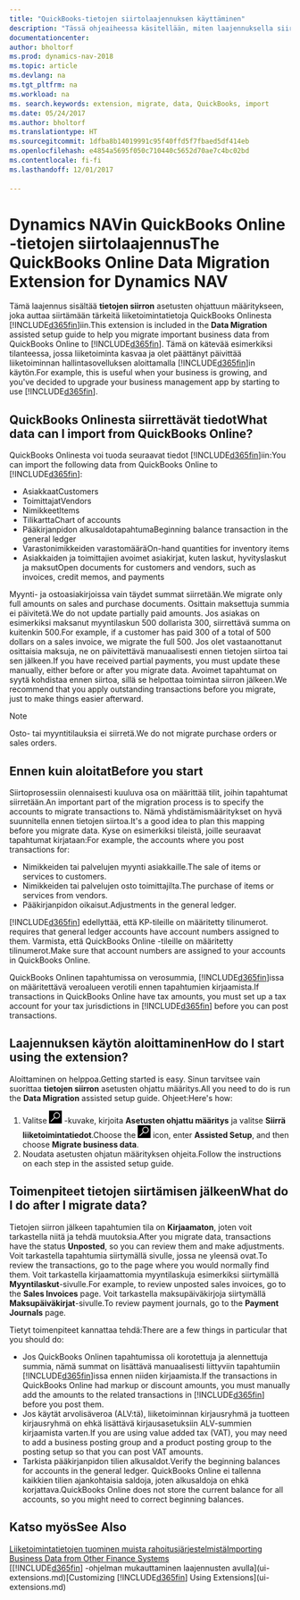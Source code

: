 ```yaml
---
title: "QuickBooks-tietojen siirtolaajennuksen käyttäminen"
description: "Tässä ohjeaiheessa käsitellään, miten laajennuksella siirretään asiakkaita, toimittajia, nimikkeitä ja tilejä QuickBooks Onlinesta Dynamics NAViin."
documentationcenter: 
author: bholtorf
ms.prod: dynamics-nav-2018
ms.topic: article
ms.devlang: na
ms.tgt_pltfrm: na
ms.workload: na
ms. search.keywords: extension, migrate, data, QuickBooks, import
ms.date: 05/24/2017
ms.author: bholtorf
ms.translationtype: HT
ms.sourcegitcommit: 1dfba8b14019991c95f40ffd5f7fbaed5df414eb
ms.openlocfilehash: e4854a5695f050c710440c5652d70ae7c4bc02bd
ms.contentlocale: fi-fi
ms.lasthandoff: 12/01/2017

---
```


# <a name="the-quickbooks-online-data-migration-extension-for-dynamics-nav"></a><span data-ttu-id="8546b-103">Dynamics NAVin QuickBooks Online -tietojen siirtolaajennus</span><span class="sxs-lookup"><span data-stu-id="8546b-103">The QuickBooks Online Data Migration Extension for Dynamics NAV</span></span>
<span data-ttu-id="8546b-104">Tämä laajennus sisältää **tietojen siirron** asetusten ohjattuun määritykseen, joka auttaa siirtämään tärkeitä liiketoimintatietoja QuickBooks Onlinesta [!INCLUDE[d365fin](includes/d365fin_md.md)]iin.</span><span class="sxs-lookup"><span data-stu-id="8546b-104">This extension is included in the **Data Migration** assisted setup guide to help you migrate important business data from QuickBooks Online to [!INCLUDE[d365fin](includes/d365fin_md.md)].</span></span> <span data-ttu-id="8546b-105">Tämä on kätevää esimerkiksi tilanteessa, jossa liiketoiminta kasvaa ja olet päättänyt päivittää liiketoiminnan hallintasovelluksen aloittamalla [!INCLUDE[d365fin](includes/d365fin_md.md)]in käytön.</span><span class="sxs-lookup"><span data-stu-id="8546b-105">For example, this is useful when your business is growing, and you've decided to upgrade your business management app by starting to use [!INCLUDE[d365fin](includes/d365fin_md.md)].</span></span>

## <a name="what-data-can-i-import-from-quickbooks-online"></a><span data-ttu-id="8546b-106">QuickBooks Onlinesta siirrettävät tiedot</span><span class="sxs-lookup"><span data-stu-id="8546b-106">What data can I import from QuickBooks Online?</span></span>
<span data-ttu-id="8546b-107">QuickBooks Onlinesta voi tuoda seuraavat tiedot [!INCLUDE[d365fin](includes/d365fin_md.md)]iin:</span><span class="sxs-lookup"><span data-stu-id="8546b-107">You can import the following data from QuickBooks Online to [!INCLUDE[d365fin](includes/d365fin_md.md)]:</span></span>  

* <span data-ttu-id="8546b-108">Asiakkaat</span><span class="sxs-lookup"><span data-stu-id="8546b-108">Customers</span></span>
* <span data-ttu-id="8546b-109">Toimittajat</span><span class="sxs-lookup"><span data-stu-id="8546b-109">Vendors</span></span>
* <span data-ttu-id="8546b-110">Nimikkeet</span><span class="sxs-lookup"><span data-stu-id="8546b-110">Items</span></span>
* <span data-ttu-id="8546b-111">Tilikartta</span><span class="sxs-lookup"><span data-stu-id="8546b-111">Chart of accounts</span></span> 
* <span data-ttu-id="8546b-112">Pääkirjanpidon alkusaldotapahtuma</span><span class="sxs-lookup"><span data-stu-id="8546b-112">Beginning balance transaction in the general ledger</span></span>
* <span data-ttu-id="8546b-113">Varastonimikkeiden varastomäärä</span><span class="sxs-lookup"><span data-stu-id="8546b-113">On-hand quantities for inventory items</span></span>
* <span data-ttu-id="8546b-114">Asiakkaiden ja toimittajien avoimet asiakirjat, kuten laskut, hyvityslaskut ja maksut</span><span class="sxs-lookup"><span data-stu-id="8546b-114">Open documents for customers and vendors, such as invoices, credit memos, and payments</span></span>

<span data-ttu-id="8546b-115">Myynti- ja ostoasiakirjoissa vain täydet summat siirretään.</span><span class="sxs-lookup"><span data-stu-id="8546b-115">We migrate only full amounts on sales and purchase documents.</span></span> <span data-ttu-id="8546b-116">Osittain maksettuja summia ei päivitetä.</span><span class="sxs-lookup"><span data-stu-id="8546b-116">We do not update partially paid amounts.</span></span> <span data-ttu-id="8546b-117">Jos asiakas on esimerkiksi maksanut myyntilaskun 500 dollarista 300, siirrettävä summa on kuitenkin 500.</span><span class="sxs-lookup"><span data-stu-id="8546b-117">For example, if a customer has paid 300 of a total of 500 dollars on a sales invoice, we migrate the full 500.</span></span> <span data-ttu-id="8546b-118">Jos olet vastaanottanut osittaisia maksuja, ne on päivitettävä manuaalisesti ennen tietojen siirtoa tai sen jälkeen.</span><span class="sxs-lookup"><span data-stu-id="8546b-118">If you have received partial payments, you must update these manually, either before or after you migrate data.</span></span> <span data-ttu-id="8546b-119">Avoimet tapahtumat on syytä kohdistaa ennen siirtoa, sillä se helpottaa toimintaa siirron jälkeen.</span><span class="sxs-lookup"><span data-stu-id="8546b-119">We recommend that you apply outstanding transactions before you migrate, just to make things easier afterward.</span></span>

> [!NOTE]  
>   <span data-ttu-id="8546b-120">Osto- tai myyntitilauksia ei siirretä.</span><span class="sxs-lookup"><span data-stu-id="8546b-120">We do not migrate purchase orders or sales orders.</span></span>

## <a name="before-you-start"></a><span data-ttu-id="8546b-121">Ennen kuin aloitat</span><span class="sxs-lookup"><span data-stu-id="8546b-121">Before you start</span></span>
<span data-ttu-id="8546b-122">Siirtoprosessiin olennaisesti kuuluva osa on määrittää tilit, joihin tapahtumat siirretään.</span><span class="sxs-lookup"><span data-stu-id="8546b-122">An important part of the migration process is to specify the accounts to migrate transactions to.</span></span> <span data-ttu-id="8546b-123">Nämä yhdistämismääritykset on hyvä suunnitella ennen tietojen siirtoa.</span><span class="sxs-lookup"><span data-stu-id="8546b-123">It's a good idea to plan this mapping before you migrate data.</span></span> <span data-ttu-id="8546b-124">Kyse on esimerkiksi tileistä, joille seuraavat tapahtumat kirjataan:</span><span class="sxs-lookup"><span data-stu-id="8546b-124">For example, the accounts where you post transactions for:</span></span>  
  
* <span data-ttu-id="8546b-125">Nimikkeiden tai palvelujen myynti asiakkaille.</span><span class="sxs-lookup"><span data-stu-id="8546b-125">The sale of items or services to customers.</span></span>
* <span data-ttu-id="8546b-126">Nimikkeiden tai palvelujen osto toimittajilta.</span><span class="sxs-lookup"><span data-stu-id="8546b-126">The purchase of items or services from vendors.</span></span>  
* <span data-ttu-id="8546b-127">Pääkirjanpidon oikaisut.</span><span class="sxs-lookup"><span data-stu-id="8546b-127">Adjustments in the general ledger.</span></span>  

[!INCLUDE[d365fin](includes/d365fin_md.md)]<span data-ttu-id="8546b-128"> edellyttää, että KP-tileille on määritetty tilinumerot.</span><span class="sxs-lookup"><span data-stu-id="8546b-128"> requires that general ledger accounts have account numbers assigned to them.</span></span> <span data-ttu-id="8546b-129">Varmista, että QuickBooks Online -tileille on määritetty tilinumerot.</span><span class="sxs-lookup"><span data-stu-id="8546b-129">Make sure that account numbers are assigned to your accounts in QuickBooks Online.</span></span>

<span data-ttu-id="8546b-130">QuickBooks Onlinen tapahtumissa on verosummia, [!INCLUDE[d365fin](includes/d365fin_md.md)]issa on määritettävä veroalueen verotili ennen tapahtumien kirjaamista.</span><span class="sxs-lookup"><span data-stu-id="8546b-130">If transactions in QuickBooks Online have tax amounts, you must set up a tax account for your tax jurisdictions in [!INCLUDE[d365fin](includes/d365fin_md.md)] before you can post transactions.</span></span>

## <a name="how-do-i-start-using-the-extension"></a><span data-ttu-id="8546b-131">Laajennuksen käytön aloittaminen</span><span class="sxs-lookup"><span data-stu-id="8546b-131">How do I start using the extension?</span></span>
<span data-ttu-id="8546b-132">Aloittaminen on helppoa.</span><span class="sxs-lookup"><span data-stu-id="8546b-132">Getting started is easy.</span></span> <span data-ttu-id="8546b-133">Sinun tarvitsee vain suorittaa **tietojen siirron** asetusten ohjattu määritys.</span><span class="sxs-lookup"><span data-stu-id="8546b-133">All you need to do is run the **Data Migration** assisted setup guide.</span></span> <span data-ttu-id="8546b-134">Ohjeet:</span><span class="sxs-lookup"><span data-stu-id="8546b-134">Here's how:</span></span>

1. <span data-ttu-id="8546b-135">Valitse ![Etsi sivu tai raportti](media/ui-search/search_small.png "Etsi sivu tai raportti -kuvake") -kuvake, kirjoita **Asetusten ohjattu määritys** ja valitse **Siirrä liiketoimintatiedot**.</span><span class="sxs-lookup"><span data-stu-id="8546b-135">Choose the ![Search for Page or Report](media/ui-search/search_small.png "Search for Page or Report icon") icon, enter **Assisted Setup**, and then choose **Migrate business data**.</span></span>
2. <span data-ttu-id="8546b-136">Noudata asetusten ohjatun määrityksen ohjeita.</span><span class="sxs-lookup"><span data-stu-id="8546b-136">Follow the instructions on each step in the assisted setup guide.</span></span>

## <a name="what-do-i-do-after-i-migrate-data"></a><span data-ttu-id="8546b-137">Toimenpiteet tietojen siirtämisen jälkeen</span><span class="sxs-lookup"><span data-stu-id="8546b-137">What do I do after I migrate data?</span></span>
<span data-ttu-id="8546b-138">Tietojen siirron jälkeen tapahtumien tila on **Kirjaamaton**, joten voit tarkastella niitä ja tehdä muutoksia.</span><span class="sxs-lookup"><span data-stu-id="8546b-138">After you migrate data, transactions have the status **Unposted**, so you can review them and make adjustments.</span></span> <span data-ttu-id="8546b-139">Voit tarkastella tapahtumia siirtymällä sivulle, jossa ne yleensä ovat.</span><span class="sxs-lookup"><span data-stu-id="8546b-139">To review the transactions, go to the page where you would normally find them.</span></span> <span data-ttu-id="8546b-140">Voit tarkastella kirjaamattomia myyntilaskuja esimerkiksi siirtymällä **Myyntilaskut**-sivulle.</span><span class="sxs-lookup"><span data-stu-id="8546b-140">For example, to review unposted sales invoices, go to the **Sales Invoices** page.</span></span> <span data-ttu-id="8546b-141">Voit tarkastella maksupäiväkirjoja siirtymällä **Maksupäiväkirjat**-sivulle.</span><span class="sxs-lookup"><span data-stu-id="8546b-141">To review payment journals, go to the **Payment Journals** page.</span></span>   

<span data-ttu-id="8546b-142">Tietyt toimenpiteet kannattaa tehdä:</span><span class="sxs-lookup"><span data-stu-id="8546b-142">There are a few things in particular that you should do:</span></span>

* <span data-ttu-id="8546b-143">Jos QuickBooks Onlinen tapahtumissa oli korotettuja ja alennettuja summia, nämä summat on lisättävä manuaalisesti liittyviin tapahtumiin [!INCLUDE[d365fin](includes/d365fin_md.md)]issa ennen niiden kirjaamista.</span><span class="sxs-lookup"><span data-stu-id="8546b-143">If the transactions in QuickBooks Online had markup or discount amounts, you must manually add the amounts to the related transactions in [!INCLUDE[d365fin](includes/d365fin_md.md)] before you post them.</span></span>
* <span data-ttu-id="8546b-144">Jos käytät arvolisäveroa (ALV:tä), liiketoiminnan kirjausryhmä ja tuotteen kirjausryhmä on ehkä lisättävä kirjausasetuksiin ALV-summien kirjaamista varten.</span><span class="sxs-lookup"><span data-stu-id="8546b-144">If you are using value added tax (VAT), you may need to add a business posting group and a product posting group to the posting setup so that you can post VAT amounts.</span></span>
* <span data-ttu-id="8546b-145">Tarkista pääkirjanpidon tilien alkusaldot.</span><span class="sxs-lookup"><span data-stu-id="8546b-145">Verify the beginning balances for accounts in the general ledger.</span></span> <span data-ttu-id="8546b-146">QuickBooks Online ei tallenna kaikkien tilien ajankohtaisia saldoja, joten alkusaldoja on ehkä korjattava.</span><span class="sxs-lookup"><span data-stu-id="8546b-146">QuickBooks Online does not store the current balance for all accounts, so you might need to correct beginning balances.</span></span>

## <a name="see-also"></a><span data-ttu-id="8546b-147">Katso myös</span><span class="sxs-lookup"><span data-stu-id="8546b-147">See Also</span></span>
[<span data-ttu-id="8546b-148">Liiketoimintatietojen tuominen muista rahoitusjärjestelmistä</span><span class="sxs-lookup"><span data-stu-id="8546b-148">Importing Business Data from Other Finance Systems</span></span>](upload-data.md)  
<span data-ttu-id="8546b-149">[[!INCLUDE[d365fin](includes/d365fin_md.md)] -ohjelman mukauttaminen laajennusten avulla](ui-extensions.md)</span><span class="sxs-lookup"><span data-stu-id="8546b-149">[Customizing [!INCLUDE[d365fin](includes/d365fin_md.md)] Using Extensions](ui-extensions.md)</span></span>  

